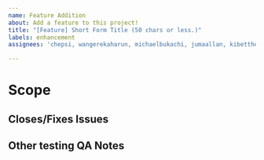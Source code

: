 ```yaml
---
name: Feature Addition
about: Add a feature to this project!
title: "[Feature] Short Form Title (50 chars or less.)"
labels: enhancement
assignees: 'chepsi, wangerekaharun, michaelbukachi, jumaallan, kibettheophilus, misshannah'

---
```

<!-- Please make sure to read https://github.com/droidconKE/droidconKE2022Android/docs/CONTRIBUTING.md and check that you understand and have followed it as best as possible
Explain what your feature does in a short paragraph. -->
# Scope

<!-- Declare any issues by typing `fixes #1` or `closes #1` for example so that the automation can kick in when this is merged -->
## Closes/Fixes Issues

<!-- What have you tested specifically and what possible impacts/areas there are that may need retesting by others. -->
## Other testing QA Notes
